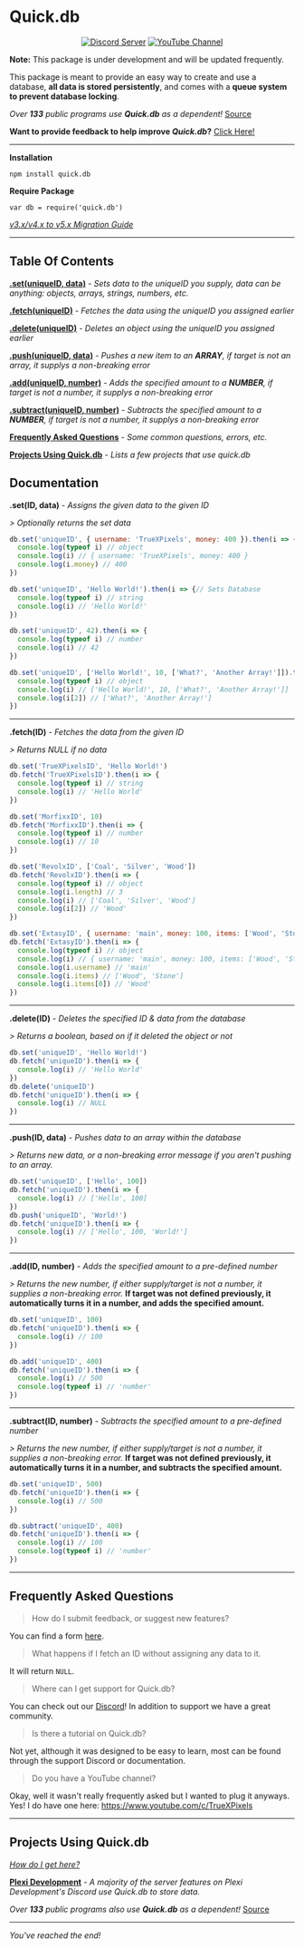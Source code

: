 

Quick.db 
========

<div align="center">
    <p>
        <a href="https://discord.io/plexidev"><img src="https://discordapp.com/api/guilds/343572980351107077/embed.png" alt="Discord Server" /></a>
        <a href="http://www.youtube.com/subscription_center?add_user=TrueXPixels"><img src="https://img.shields.io/badge/Subscribe-YouTube-red.svg" alt="YouTube Channel" /></a>       
    </p>
</div> 

**Note:** This package is under development and will be updated frequently.

This package is meant to provide an easy way to create and use a database, **all data is stored persistently**, and comes with a **queue system to prevent database locking**.

*Over **133** public programs use **Quick.db** as a dependent!* [Source](https://github.com/TrueXPixels/quick.db/network/dependents)

**Want to provide feedback to help improve *Quick.db*?** [Click Here!](https://goo.gl/forms/KgjhQdWrztUfwHLB2)

---

**Installation**
```
npm install quick.db
```


**Require Package**
```
var db = require('quick.db')
```

*[v3.x/v4.x to v5.x Migration Guide](https://github.com/TrueXPixels/quick.db/blob/master/MIGRATION.md)*

---

## Table Of Contents
**[.set(uniqueID, data)](#set)** - *Sets data to the uniqueID you supply, data can be anything: objects, arrays, strings, numbers, etc.*

**[.fetch(uniqueID)](#fetch)** - *Fetches the data using the uniqueID you assigned earlier*

**[.delete(uniqueID)](#delete)** - *Deletes an object using the uniqueID you assigned earlier*

**[.push(uniqueID, data)](#push)** - *Pushes a new item to an __ARRAY__, if target is not an array, it supplys a non-breaking error*

**[.add(uniqueID, number)](#add)** - *Adds the specified amount to a __NUMBER__, if target is not a number, it supplys a non-breaking error*

**[.subtract(uniqueID, number)](#subtract)** - *Subtracts the specified amount to a __NUMBER__, if target is not a number, it supplys a non-breaking error*

**[Frequently Asked Questions](#FAQ)** - *Some common questions, errors, etc.*

**[Projects Using Quick.db](#projects)** - *Lists a few projects that use quick.db*

## Documentation

<a name="set"></a>**.set(ID, data)** - *Assigns the given data to the given ID*

*> Optionally returns the set data*
```js
db.set('uniqueID', { username: 'TrueXPixels', money: 400 }).then(i => {
  console.log(typeof i) // object
  console.log(i) // { username: 'TrueXPixels', money: 400 }
  console.log(i.money) // 400
})

db.set('uniqueID', 'Hello World!').then(i => {// Sets Database
  console.log(typeof i) // string
  console.log(i) // 'Hello World!'
})

db.set('uniqueID', 42).then(i => {
  console.log(typeof i) // number
  console.log(i) // 42
})

db.set('uniqueID', ['Hello World!', 10, ['What?', 'Another Array!']]).then(i => {
  console.log(typeof i) // object
  console.log(i) // ['Hello World!', 10, ['What?', 'Another Array!']]
  console.log(i[2]) // ['What?', 'Another Array!']
})
```

---

<a name="fetch"></a>**.fetch(ID)** - *Fetches the data from the given ID*

*> Returns NULL if no data*
```js
db.set('TrueXPixelsID', 'Hello World!')
db.fetch('TrueXPixelsID').then(i => {
  console.log(typeof i) // string
  console.log(i) // 'Hello World'
})

db.set('MorfixxID', 10)
db.fetch('MorfixxID').then(i => {
  console.log(typeof i) // number
  console.log(i) // 10
})

db.set('RevolxID', ['Coal', 'Silver', 'Wood'])
db.fetch('RevolxID').then(i => {
  console.log(typeof i) // object
  console.log(i.length) // 3
  console.log(i) // ['Coal', 'Silver', 'Wood']
  console.log(i[2]) // 'Wood'
})

db.set('ExtasyID', { username: 'main', money: 100, items: ['Wood', 'Stone']})
db.fetch('ExtasyID').then(i => {
  console.log(typeof i) // object
  console.log(i) // { username: 'main', money: 100, items: ['Wood', 'Stone']}
  console.log(i.username) // 'main'
  console.log(i.items) // ['Wood', 'Stone']
  console.log(i.items[0]) // 'Wood'
})
```

---

<a name="delete"></a>**.delete(ID)** - *Deletes the specified ID & data from the database*

*> Returns a boolean, based on if it deleted the object or not*
```js
db.set('uniqueID', 'Hello World!')
db.fetch('uniqueID').then(i => {
  console.log(i) // 'Hello World'
})
db.delete('uniqueID')
db.fetch('uniqueID').then(i => {
  console.log(i) // NULL
})
```

---

<a name="push"></a>**.push(ID, data)** - *Pushes data to an array within the database*

*> Returns new data, or a non-breaking error message if you aren't pushing to an array.*

```js
db.set('uniqueID', ['Hello', 100])
db.fetch('uniqueID').then(i => {
  console.log(i) // ['Hello', 100]
})
db.push('uniqueID', 'World!')
db.fetch('uniqueID').then(i => {
  console.log(i) // ['Hello', 100, 'World!']
})
```

---

<a name="add"></a>**.add(ID, number)** - *Adds the specified amount to a pre-defined number*

*> Returns the new number, if either supply/target is not a number, it supplies a non-breaking error.* **If target was not defined previously, it automatically turns it in a number, and adds the specified amount.**

```js
db.set('uniqueID', 100)
db.fetch('uniqueID').then(i => {
  console.log(i) // 100
})

db.add('uniqueID', 400)
db.fetch('uniqueID').then(i => {
  console.log(i) // 500
  console.log(typeof i) // 'number'
})
```

---

<a name="subtract"></a>**.subtract(ID, number)** - *Subtracts the specified amount to a pre-defined number*

*> Returns the new number, if either supply/target is not a number, it supplies a non-breaking error.* **If target was not defined previously, it automatically turns it in a number, and subtracts the specified amount.**

```js
db.set('uniqueID', 500)
db.fetch('uniqueID').then(i => {
  console.log(i) // 500
})

db.subtract('uniqueID', 400)
db.fetch('uniqueID').then(i => {
  console.log(i) // 100
  console.log(typeof i) // 'number'
})
```

---

## <a name="FAQ"></a>Frequently Asked Questions

> How do I submit feedback, or suggest new features?

You can find a form [here](https://goo.gl/forms/KgjhQdWrztUfwHLB2).

> What happens if I fetch an ID without assigning any data to it.

It will return `NULL`.

> Where can I get support for Quick.db?

You can check out our [Discord](https://discord.io/plexidev)! In addition to support we have a great community.

> Is there a tutorial on Quick.db?

Not yet, although it was designed to be easy to learn, most can be found through the support Discord or documentation.

> Do you have a YouTube channel?

Okay, well it wasn't really frequently asked but I wanted to plug it anyways. Yes! I do have one here: https://www.youtube.com/c/TrueXPixels

---

## <a name="projects"></a>Projects Using Quick.db

*[How do I get here?](https://goo.gl/forms/KgjhQdWrztUfwHLB2)*

**[Plexi Development](https://discord.io/plexidev)** - *A majority of the server features on Plexi Development's Discord use Quick.db to store data.*

*Over **133** public programs also use **Quick.db** as a dependent!* [Source](https://github.com/TrueXPixels/quick.db/network/dependents)

---

*You've reached the end!*